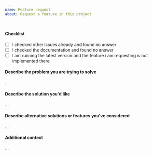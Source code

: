 ```yaml
---
name: Feature request
about: Request a feature in this project

---
```


#### Checklist

- [ ] I checked other issues already and found no answer
- [ ] I checked the documentation and found no answer
- [ ] I am running the latest version and the feature i am requesting is not implemented there

#### Describe the problem you are trying to solve

...

#### Describe the solution you'd like

...

#### Describe alternative solutions or features you've considered 

...

#### Additional context

...
